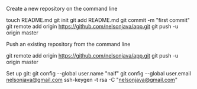 Create a new repository on the command line

touch README.md
git init
git add README.md
git commit -m "first commit"
git remote add origin https://github.com/nelsonjava/app.git
git push -u origin master

Push an existing repository from the command line

git remote add origin https://github.com/nelsonjava/app.git
git push -u origin master

Set up git:
  git config --global user.name "naif"
  git config --global user.email nelsonjava@gmail.com
  ssh-keygen -t rsa -C "nelsonjava@gmail.com"